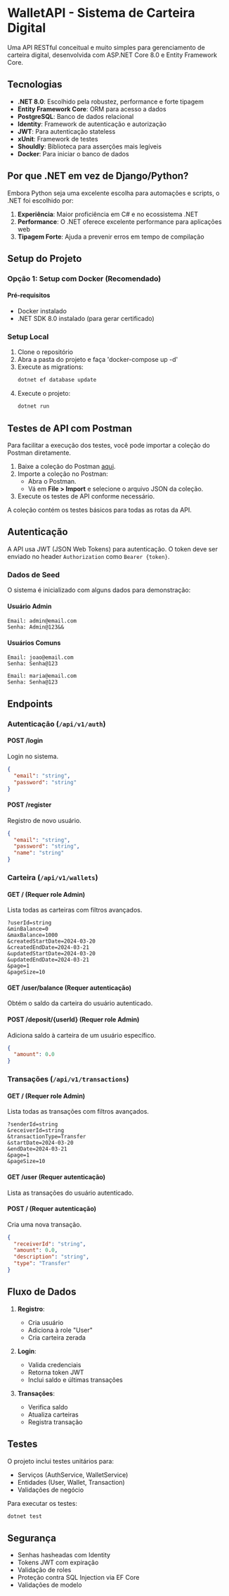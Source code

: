 # WalletAPI - Sistema de Carteira Digital

Uma API RESTful conceitual e muito simples para gerenciamento de carteira digital, desenvolvida com ASP.NET Core 8.0 e Entity Framework Core.

## Tecnologias

- **.NET 8.0**: Escolhido pela robustez, performance e forte tipagem
- **Entity Framework Core**: ORM para acesso a dados
- **PostgreSQL**: Banco de dados relacional
- **Identity**: Framework de autenticação e autorização
- **JWT**: Para autenticação stateless
- **xUnit**: Framework de testes
- **Shouldly**: Biblioteca para asserções mais legíveis
- **Docker**: Para iniciar o banco de dados

## Por que .NET em vez de Django/Python?

Embora Python seja uma excelente escolha para automações e scripts, o .NET foi escolhido por:

1. **Experiência**: Maior proficiência em C# e no ecossistema .NET
2. **Performance**: O .NET oferece excelente performance para aplicações web
3. **Tipagem Forte**: Ajuda a prevenir erros em tempo de compilação

## Setup do Projeto

### Opção 1: Setup com Docker (Recomendado)

#### Pré-requisitos

- Docker instalado
- .NET SDK 8.0 instalado (para gerar certificado)

### Setup Local

1. Clone o repositório
2. Abra a pasta do projeto e faça 'docker-compose up -d'
3. Execute as migrations:
   ```bash
   dotnet ef database update
   ```
4. Execute o projeto:
   ```bash
   dotnet run
   ```

## Testes de API com Postman

Para facilitar a execução dos testes, você pode importar a coleção do Postman diretamente.

1. Baixe a coleção do Postman [aqui](./WalletAPI.postman_collection.json).
2. Importe a coleção no Postman:
   - Abra o Postman.
   - Vá em **File > Import** e selecione o arquivo JSON da coleção.
3. Execute os testes de API conforme necessário.

A coleção contém os testes básicos para todas as rotas da API.

## Autenticação

A API usa JWT (JSON Web Tokens) para autenticação. O token deve ser enviado no header `Authorization` como `Bearer {token}`.

### Dados de Seed

O sistema é inicializado com alguns dados para demonstração:

#### Usuário Admin

```
Email: admin@email.com
Senha: Admin@123&&
```

#### Usuários Comuns

```
Email: joao@email.com
Senha: Senha@123

Email: maria@email.com
Senha: Senha@123
```

## Endpoints

### Autenticação (`/api/v1/auth`)

#### POST /login

Login no sistema.

```json
{
  "email": "string",
  "password": "string"
}
```

#### POST /register

Registro de novo usuário.

```json
{
  "email": "string",
  "password": "string",
  "name": "string"
}
```

### Carteira (`/api/v1/wallets`)

#### GET / (Requer role Admin)

Lista todas as carteiras com filtros avançados.

```
?userId=string
&minBalance=0
&maxBalance=1000
&createdStartDate=2024-03-20
&createdEndDate=2024-03-21
&updatedStartDate=2024-03-20
&updatedEndDate=2024-03-21
&page=1
&pageSize=10
```

#### GET /user/balance (Requer autenticação)

Obtém o saldo da carteira do usuário autenticado.

#### POST /deposit/{userId} (Requer role Admin)

Adiciona saldo à carteira de um usuário específico.

```json
{
  "amount": 0.0
}
```

### Transações (`/api/v1/transactions`)

#### GET / (Requer role Admin)

Lista todas as transações com filtros avançados.

```
?senderId=string
&receiverId=string
&transactionType=Transfer
&startDate=2024-03-20
&endDate=2024-03-21
&page=1
&pageSize=10
```

#### GET /user (Requer autenticação)

Lista as transações do usuário autenticado.

#### POST / (Requer autenticação)

Cria uma nova transação.

```json
{
  "receiverId": "string",
  "amount": 0.0,
  "description": "string",
  "type": "Transfer"
}
```

## Fluxo de Dados

1. **Registro**:

   - Cria usuário
   - Adiciona à role "User"
   - Cria carteira zerada

2. **Login**:

   - Valida credenciais
   - Retorna token JWT
   - Inclui saldo e últimas transações

3. **Transações**:
   - Verifica saldo
   - Atualiza carteiras
   - Registra transação

## Testes

O projeto inclui testes unitários para:

- Serviços (AuthService, WalletService)
- Entidades (User, Wallet, Transaction)
- Validações de negócio

Para executar os testes:

```bash
dotnet test
```

## Segurança

- Senhas hasheadas com Identity
- Tokens JWT com expiração
- Validação de roles
- Proteção contra SQL Injection via EF Core
- Validações de modelo
